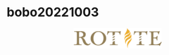 # bobo20221003
<p align="center">
  <img width="200" src="https://github.com/bobo6389/bobo20221003/blob/main/Rotate/assets/images/logo-2.png">
</p>
